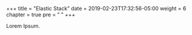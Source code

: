 +++
title = "Elastic Stack"
date = 2019-02-23T17:32:56-05:00
weight = 6
chapter = true
pre = "<b> </b>"
+++



Lorem Ipsum.

